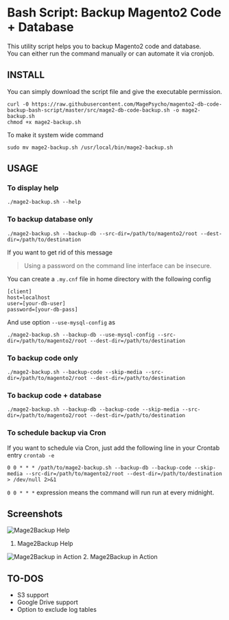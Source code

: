 # Bash Script: Backup Magento2 Code + Database

This utility script helps you to backup Magento2 code and database.   
You can either run the command manually or can automate it via cronjob.


## INSTALL
You can simply download the script file and give the executable permission.
```
curl -0 https://raw.githubusercontent.com/MagePsycho/magento2-db-code-backup-bash-script/master/src/mage2-db-code-backup.sh -o mage2-backup.sh
chmod +x mage2-backup.sh
```

To make it system wide command
```
sudo mv mage2-backup.sh /usr/local/bin/mage2-backup.sh
```

## USAGE
### To display help
```
./mage2-backup.sh --help
```

### To backup database only
```
./mage2-backup.sh --backup-db --src-dir=/path/to/magento2/root --dest-dir=/path/to/destination
```

If you want to get rid of this message
> Using a password on the command line interface can be insecure.

You can create a `.my.cnf` file in home directory with the following config
```
[client]
host=localhost
user=[your-db-user]
password=[your-db-pass]
```
And use option `--use-mysql-config` as
```
./mage2-backup.sh --backup-db --use-mysql-config --src-dir=/path/to/magento2/root --dest-dir=/path/to/destination
```

### To backup code only
```
./mage2-backup.sh --backup-code --skip-media --src-dir=/path/to/magento2/root --dest-dir=/path/to/destination
```

### To backup code + database
```
./mage2-backup.sh --backup-db --backup-code --skip-media --src-dir=/path/to/magento2/root --dest-dir=/path/to/destination
```

### To schedule backup via Cron
If you want to schedule via Cron, just add the following line in your Crontab entry `crontab -e`
```
0 0 * * * /path/to/mage2-backup.sh --backup-db --backup-code --skip-media --src-dir=/path/to/magento2/root --dest-dir=/path/to/destination > /dev/null 2>&1
```
`0 0 * * *` expression means the command will run run at every midnight.

## Screenshots
![Mage2Backup Help](https://github.com/MagePsycho/magento2-db-code-backup-bash-script/raw/master/docs/mage2-backup-script-help-0.2.0.png "Mage2Backup Help")
1. Mage2Backup Help

![Mage2Backup in Action](https://github.com/MagePsycho/magento2-db-code-backup-bash-script/raw/master/docs/mage2-backup-script-help-0.2.0.png "Mage2Backup in Action")
2. Mage2Backup in Action

## TO-DOS
 - S3 support
 - Google Drive support
 - Option to exclude log tables
